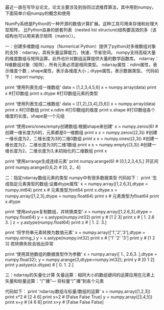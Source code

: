 最近一直在写毕业论文，论文主要涉及到协同过滤推荐算法，其中用到numpy，下面简单介绍numpy的概念和使用

NumPy系统是Python的一种开源的数值计算扩展。这种工具可用来存储和处理大型矩阵，
比Python自身的嵌套列表（nested list structure)结构要高效的多（该结构也可以用来表示矩阵（matrix））。

一：创建多维数组
numpy（Numerical Python）提供了python对多维数组对象的支持：ndarray，具有矢量运算能力，快速、节省空间。
numpy支持高级大量的维度数组与矩阵运算，此外也针对数组运算提供大量的数学函数库。
 ndarray：N维数组对象（矩阵），所有元素必须是相同类型。 
 ndarray属性：ndim属性，表示维度个数；shape属性，表示各维度大小；dtype属性，表示数据类型。
代码如下：
import numpy;

print '使用列表生成一维数组'
data = [1,2,3,4,5,6]
x = numpy.array(data)
print x #打印数组
print x.dtype #打印数组元素的类型

print '使用列表生成二维数组'
data = [[1,2],[3,4],[5,6]]
x = numpy.array(data)
print x #打印数组
print x.ndim #打印数组的维度
print x.shape #打印数组各个维度的长度。shape是一个元组

print '使用zero/ones/empty创建数组:根据shape来创建'
x = numpy.zeros(6) #创建一维长度为6的，元素都是0一维数组
print x
x = numpy.zeros((2,3)) #创建一维长度为2，二维长度为3的二维0数组
print x
x = numpy.ones((2,3)) #创建一维长度为2，二维长度为3的二维1数组
print x
x = numpy.empty((3,3)) #创建一维长度为2，二维长度为3,未初始化的二维数组
print x

print '使用arrange生成连续元素'
print numpy.arange(6) # [0,1,2,3,4,5,] 开区间
print numpy.arange(0,6,2)  # [0, 2，4]

二：指定ndarray数组元素的类型
numpy中有很多数据类型
代码如下：
print '生成指定元素类型的数组:设置dtype属性'
x = numpy.array([1,2.6,3],dtype = numpy.int64)
print x # 元素类型为int64
print x.dtype
x = numpy.array([1,2,3],dtype = numpy.float64)
print x # 元素类型为float64
print x.dtype

print '使用astype复制数组，并转换类型'
x = numpy.array([1,2.6,3],dtype = numpy.float64)
y = x.astype(numpy.int32)
print y # [1 2 3]
print x # [ 1.   2.6  3. ]
z = y.astype(numpy.float64)
print z # [ 1.  2.  3.]

print '将字符串元素转换为数值元素'
x = numpy.array(['1','2','3'],dtype = numpy.string_)
y = x.astype(numpy.int32)
print x # ['1' '2' '3']
print y # [1 2 3] 若转换失败会抛出异常

print '使用其他数组的数据类型作为参数'
x = numpy.array([ 1., 2.6,3. ],dtype = numpy.float32);
y = numpy.arange(3,dtype=numpy.int32);
print y # [0 1 2]
print y.astype(x.dtype) # [ 0.  1.  2.]

三：ndarray的矢量化计算
矢量运算：相同大小的数组键间的运算应用在元素上 
矢量和标量运算：“广播”— 将标量“广播”到各个元素

代码如下：
print 'ndarray数组与标量/数组的运算'
x = numpy.array([1,2,3]) 
print x*2 # [2 4 6]
print x>2 # [False False  True]
y = numpy.array([3,4,5])
print x+y # [4 6 8]
print x>y # [False False False]
